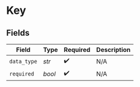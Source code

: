 # Key


## Fields

| Field              | Type               | Required           | Description        |
| ------------------ | ------------------ | ------------------ | ------------------ |
| `data_type`        | *str*              | :heavy_check_mark: | N/A                |
| `required`         | *bool*             | :heavy_check_mark: | N/A                |